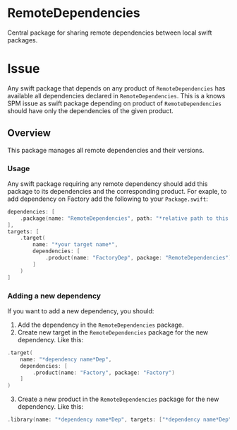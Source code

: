 # RemoteDependencies

Central package for sharing remote dependencies between local swift packages.

# Issue

Any swift package that depends on any product of `RemoteDependencies` has available all dependencies declared in `RemoteDependencies`.
This is a knows SPM issue as swift package depending on product of `RemoteDependencies` should have only the dependencies of the given product.

## Overview

This package manages all remote dependencies and their versions. 

### Usage

Any swift package requiring any remote dependency should add this package to its dependencies and the corresponding product.
For exaple, to add dependency on Factory add the following to your `Package.swift`:

```swift
dependencies: [
    .package(name: "RemoteDependencies", path: "*relative path to this package*")
],
targets: [
    .target(
        name: "*your target name*",
        dependencies: [
            .product(name: "FactoryDep", package: "RemoteDependencies")
        ]
    )
]
```

### Adding a new dependency

If you want to add a new dependency, you should:
1. Add the dependency in the `RemoteDependencies` package.
2. Create new target in the `RemoteDependencies` package for the new dependency. Like this:
```swift
.target(
    name: "*dependency name*Dep",
    dependencies: [
        .product(name: "Factory", package: "Factory")
    ]
)
```
3. Create a new product in the `RemoteDependencies` package for the new dependency. Like this:
```swift
.library(name: "*dependency name*Dep", targets: ["*dependency name*Dep"])
```
